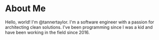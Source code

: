 # About Me
Hello, world! I'm @tannertaylor. I'm a software engineer with a passion for architecting clean solutions. I've been programming since I was a kid and have been working in the field since 2016.
